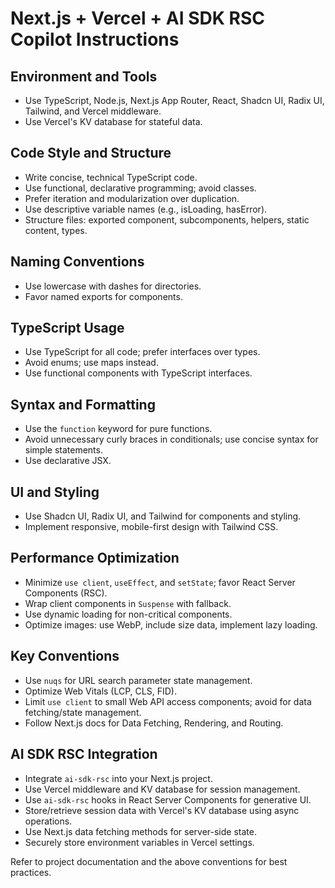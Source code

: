 # Next.js + Vercel + AI SDK RSC Copilot Instructions

## Environment and Tools
- Use TypeScript, Node.js, Next.js App Router, React, Shadcn UI, Radix UI, Tailwind, and Vercel middleware.
- Use Vercel's KV database for stateful data.

## Code Style and Structure
- Write concise, technical TypeScript code.
- Use functional, declarative programming; avoid classes.
- Prefer iteration and modularization over duplication.
- Use descriptive variable names (e.g., isLoading, hasError).
- Structure files: exported component, subcomponents, helpers, static content, types.

## Naming Conventions
- Use lowercase with dashes for directories.
- Favor named exports for components.

## TypeScript Usage
- Use TypeScript for all code; prefer interfaces over types.
- Avoid enums; use maps instead.
- Use functional components with TypeScript interfaces.

## Syntax and Formatting
- Use the `function` keyword for pure functions.
- Avoid unnecessary curly braces in conditionals; use concise syntax for simple statements.
- Use declarative JSX.

## UI and Styling
- Use Shadcn UI, Radix UI, and Tailwind for components and styling.
- Implement responsive, mobile-first design with Tailwind CSS.

## Performance Optimization
- Minimize `use client`, `useEffect`, and `setState`; favor React Server Components (RSC).
- Wrap client components in `Suspense` with fallback.
- Use dynamic loading for non-critical components.
- Optimize images: use WebP, include size data, implement lazy loading.

## Key Conventions
- Use `nuqs` for URL search parameter state management.
- Optimize Web Vitals (LCP, CLS, FID).
- Limit `use client` to small Web API access components; avoid for data fetching/state management.
- Follow Next.js docs for Data Fetching, Rendering, and Routing.

## AI SDK RSC Integration
- Integrate `ai-sdk-rsc` into your Next.js project.
- Use Vercel middleware and KV database for session management.
- Use `ai-sdk-rsc` hooks in React Server Components for generative UI.
- Store/retrieve session data with Vercel's KV database using async operations.
- Use Next.js data fetching methods for server-side state.
- Securely store environment variables in Vercel settings.

Refer to project documentation and the above conventions for best practices.
